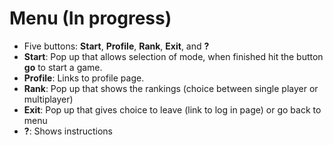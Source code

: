 # Menu (In progress)
* Five buttons: **Start**, **Profile**, **Rank**, **Exit**, and **?**
* **Start**: Pop up that allows selection of mode, when finished hit the button **go** to start a game.
* **Profile**: Links to profile page.
* **Rank**: Pop up that shows the rankings (choice between single player or multiplayer)
* **Exit**: Pop up that gives choice to leave (link to log in page) or go back to menu
* **?**: Shows instructions
